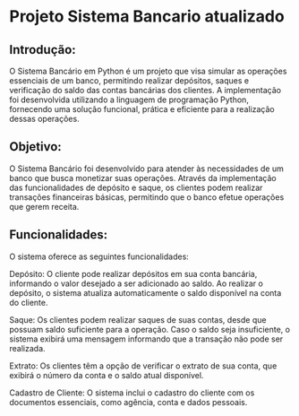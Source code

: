 # Projeto Sistema Bancario atualizado 


## Introdução:
O Sistema Bancário em Python é um projeto que visa simular as operações essenciais de um banco, permitindo realizar depósitos, saques e verificação do saldo das contas bancárias dos clientes. A implementação foi desenvolvida utilizando a linguagem de programação Python, fornecendo uma solução funcional, prática e eficiente para a realização dessas operações.

## Objetivo:
O Sistema Bancário foi desenvolvido para atender às necessidades de um banco que busca monetizar suas operações. Através da implementação das funcionalidades de depósito e saque, os clientes podem realizar transações financeiras básicas, permitindo que o banco efetue operações que gerem receita.

## Funcionalidades:
O sistema oferece as seguintes funcionalidades:

Depósito:
O cliente pode realizar depósitos em sua conta bancária, informando o valor desejado a ser adicionado ao saldo. Ao realizar o depósito, o sistema atualiza automaticamente o saldo disponível na conta do cliente.

Saque:
Os clientes podem realizar saques de suas contas, desde que possuam saldo suficiente para a operação. Caso o saldo seja insuficiente, o sistema exibirá uma mensagem informando que a transação não pode ser realizada.

Extrato:
Os clientes têm a opção de verificar o extrato de sua conta, que exibirá o número da conta e o saldo atual disponível.

Cadastro de Cliente:
O sistema inclui o cadastro do cliente com os documentos essenciais, como agência, conta e dados pessoais.
